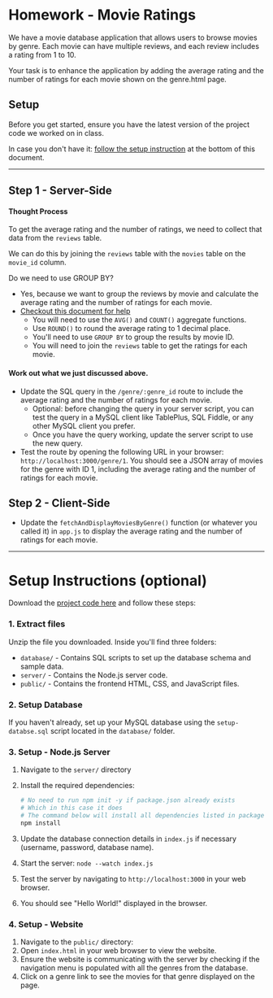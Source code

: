 # Homework - Movie Ratings

We have a movie database application that allows users to browse movies by genre. Each movie can have multiple reviews, and each review includes a rating from 1 to 10.

Your task is to enhance the application by adding the average rating and the number of ratings for each movie shown on the genre.html page.

## Setup

Before you get started, ensure you have the latest version of the project code we worked on in class.

In case you don't have it: [follow the setup instruction](#setup-instructions-optional) at the bottom of this document.

---

## Step 1 - Server-Side

#### Thought Process

To get the average rating and the number of ratings, we need to collect that data from the `reviews` table.

We can do this by joining the `reviews` table with the `movies` table on the `movie_id` column.

Do we need to use GROUP BY?

-   Yes, because we want to group the reviews by movie and calculate the average rating and the number of ratings for each movie.
-   [Checkout this document for help](../2025-08-21/03-aggregate-functions.md)
    -   You will need to use the `AVG()` and `COUNT()` aggregate functions.
    -   Use `ROUND()` to round the average rating to 1 decimal place.
    -   You'll need to use `GROUP BY` to group the results by movie ID.
    -   You will need to join the `reviews` table to get the ratings for each movie.

#### Work out what we just discussed above.

-   Update the SQL query in the `/genre/:genre_id` route to include the average rating and the number of ratings for each movie.
    -   Optional: before changing the query in your server script, you can test the query in a MySQL client like TablePlus, SQL Fiddle, or any other MySQL client you prefer.
    -   Once you have the query working, update the server script to use the new query.
-   Test the route by opening the following URL in your browser: `http://localhost:3000/genre/1`. You should see a JSON array of movies for the genre with ID 1, including the average rating and the number of ratings for each movie.

## Step 2 - Client-Side

-   Update the `fetchAndDisplayMoviesByGenre()` function (or whatever you called it) in `app.js` to display the average rating and the number of ratings for each movie.

---

# Setup Instructions (optional)

Download the [project code here](./04-homework/movie-website-v5.zip) and follow these steps:

### 1. Extract files

Unzip the file you downloaded. Inside you'll find three folders:

-   `database/` - Contains SQL scripts to set up the database schema and sample data.
-   `server/` - Contains the Node.js server code.
-   `public/` - Contains the frontend HTML, CSS, and JavaScript files.

### 2. Setup Database

If you haven't already, set up your MySQL database using the `setup-databse.sql` script located in the `database/` folder.

### 3. Setup - Node.js Server

1. Navigate to the `server/` directory
2. Install the required dependencies:

    ```bash
    # No need to run npm init -y if package.json already exists
    # Which in this case it does
    # The command below will install all dependencies listed in package.json
    npm install
    ```

3. Update the database connection details in `index.js` if necessary (username, password, database name).
4. Start the server: `node --watch index.js`
5. Test the server by navigating to `http://localhost:3000` in your web browser.
6. You should see "Hello World!" displayed in the browser.

### 4. Setup - Website

1. Navigate to the `public/` directory:
2. Open `index.html` in your web browser to view the website.
3. Ensure the website is communicating with the server by checking if the navigation menu is populated with all the genres from the database.
4. Click on a genre link to see the movies for that genre displayed on the page.
